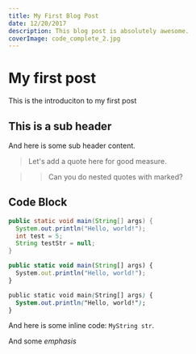 ```yaml
---
title: My First Blog Post
date: 12/20/2017
description: This blog post is absolutely awesome.
coverImage: code_complete_2.jpg
---
```


# My first post

This is the introduciton to my first post

## This is a sub header

And here is some sub header content.

> Let's add a quote here for good measure.

>> Can you do nested quotes with marked?

## Code Block

```java
public static void main(String[] args) {
  System.out.println("Hello, world!");
  int test = 5;
  String testStr = null;
}
```

```jsx
public static void main(String[] args) {
  System.out.println("Hello, world!");
}
```

```css
public static void main(String[] args) {
  System.out.println("Hello, world!");
}
```

And here is some inline code: `MyString str`.

And some _emphasis_
